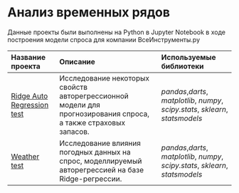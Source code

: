 # Анализ временных рядов

Данные проекты были выполнены на Python в Jupyter Notebook в ходе построения модели спроса для компании ВсеИнструменты.ру

| Название проекта | Описание | Используемые библиотеки | 
| :---------------------- | :---------------------- | :---------------------- |
|[Ridge Auto Regression test](Autoreg_test)|Исследование некоторых свойств авторегрессионной модели для прогнозирования спроса, а также страховых запасов.|*pandas*,*darts*, *matplotlib*, *numpy*, *scipy.stats*, *sklearn*, *statsmodels*|
|[Weather test](Weather_test)|Исследование влияния погодных данных на спрос, моделлируемый авторегрессией на базе Ridge-регрессии.|*pandas*,*darts*, *matplotlib*, *numpy*, *scipy.stats*, *sklearn*, *statsmodels*|

